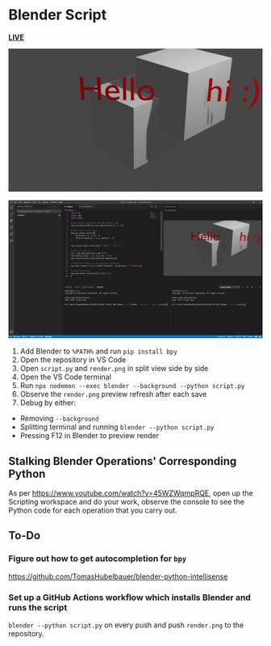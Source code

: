# Blender Script

[**LIVE**](https://tomashubelbauer.github.io/blender-script)

![](render.png)

![](screenshot.png)

1. Add Blender to `%PATH%` and run `pip install bpy`
2. Open the repository in VS Code
3. Open `script.py` and `render.png` in split view side by side
3. Open the VS Code terminal
4. Run `npx nodemon --exec blender --background --python script.py`
5. Observe the `render.png` preview refresh after each save
6. Debug by either:
  - Removing `--background`
  - Splitting terminal and running `blender --python script.py`
  - Pressing F12 in Blender to preview render

## Stalking Blender Operations' Corresponding Python

As per https://www.youtube.com/watch?v=45WZWqmpRQE, open up the Scripting
workspace and do your work, observe the console to see the Python code for
each operation that you carry out.

## To-Do

### Figure out how to get autocompletion for `bpy`

https://github.com/TomasHubelbauer/blender-python-intellisense

### Set up a GitHub Actions workflow which installs Blender and runs the script

`blender --python script.py` on every push and push `render.png` to the repository.
